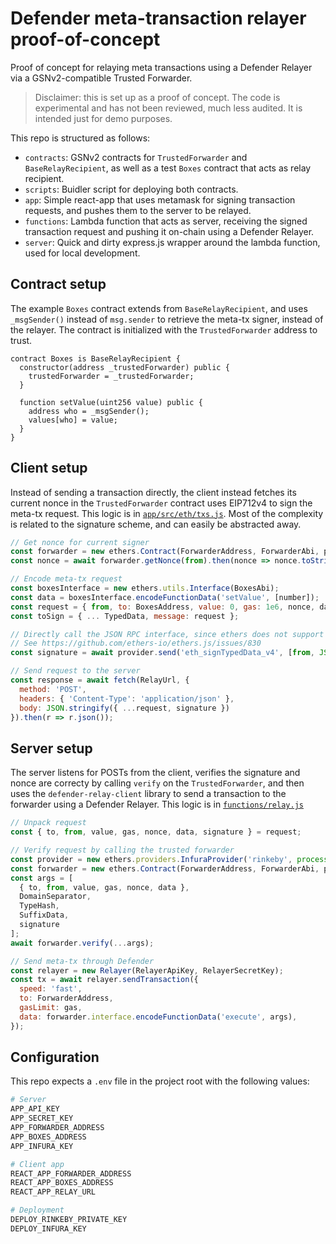 # Defender meta-transaction relayer proof-of-concept

Proof of concept for relaying meta transactions using a Defender Relayer via a GSNv2-compatible Trusted Forwarder.

> Disclaimer: this is set up as a proof of concept. The code is experimental and has not been reviewed, much less audited. It is intended just for demo purposes.

This repo is structured as follows:
- `contracts`: GSNv2 contracts for `TrustedForwarder` and `BaseRelayRecipient`, as well as a test `Boxes` contract that acts as relay recipient.
- `scripts`: Buidler script for deploying both contracts.
- `app`: Simple react-app that uses metamask for signing transaction requests, and pushes them to the server to be relayed.
- `functions`: Lambda function that acts as server, receiving the signed transaction request and pushing it on-chain using a Defender Relayer.
- `server`: Quick and dirty express.js wrapper around the lambda function, used for local development.

## Contract setup

The example `Boxes` contract extends from `BaseRelayRecipient`, and uses `_msgSender()` instead of `msg.sender` to retrieve the meta-tx signer, instead of the relayer. The contract is initialized with the `TrustedForwarder` address to trust.

```solidity
contract Boxes is BaseRelayRecipient {
  constructor(address _trustedForwarder) public {
    trustedForwarder = _trustedForwarder;
  }

  function setValue(uint256 value) public {
    address who = _msgSender();
    values[who] = value;
  }
}
```

## Client setup

Instead of sending a transaction directly, the client instead fetches its current nonce in the `TrustedForwarder` contract uses EIP712v4 to sign the meta-tx request. This logic is in [`app/src/eth/txs.js`](./blob/master/app/src/eth/txs.js). Most of the complexity is related to the signature scheme, and can easily be abstracted away.

```js
// Get nonce for current signer
const forwarder = new ethers.Contract(ForwarderAddress, ForwarderAbi, provider);
const nonce = await forwarder.getNonce(from).then(nonce => nonce.toString());

// Encode meta-tx request
const boxesInterface = new ethers.utils.Interface(BoxesAbi);
const data = boxesInterface.encodeFunctionData('setValue', [number]);
const request = { from, to: BoxesAddress, value: 0, gas: 1e6, nonce, data };
const toSign = { ... TypedData, message: request };

// Directly call the JSON RPC interface, since ethers does not support signTypedDataV4 yet
// See https://github.com/ethers-io/ethers.js/issues/830
const signature = await provider.send('eth_signTypedData_v4', [from, JSON.stringify(toSign)]);

// Send request to the server
const response = await fetch(RelayUrl, {
  method: 'POST', 
  headers: { 'Content-Type': 'application/json' },
  body: JSON.stringify({ ...request, signature })
}).then(r => r.json());
```

## Server setup

The server listens for POSTs from the client, verifies the signature and nonce are correcty by calling `verify` on the `TrustedForwarder`, and then uses the `defender-relay-client` library to send a transaction to the forwarder using a Defender Relayer. This logic is in [`functions/relay.js`](./blob/master/functions/relay.js)

```js
// Unpack request
const { to, from, value, gas, nonce, data, signature } = request;

// Verify request by calling the trusted forwarder
const provider = new ethers.providers.InfuraProvider('rinkeby', process.env.APP_INFURA_KEY);
const forwarder = new ethers.Contract(ForwarderAddress, ForwarderAbi, provider);
const args = [
  { to, from, value, gas, nonce, data },
  DomainSeparator,
  TypeHash,
  SuffixData,
  signature
];
await forwarder.verify(...args);

// Send meta-tx through Defender
const relayer = new Relayer(RelayerApiKey, RelayerSecretKey);
const tx = await relayer.sendTransaction({
  speed: 'fast',
  to: ForwarderAddress,
  gasLimit: gas,
  data: forwarder.interface.encodeFunctionData('execute', args),
});
``` 

## Configuration

This repo expects a `.env` file in the project root with the following values:

```bash
# Server
APP_API_KEY
APP_SECRET_KEY
APP_FORWARDER_ADDRESS
APP_BOXES_ADDRESS
APP_INFURA_KEY

# Client app
REACT_APP_FORWARDER_ADDRESS
REACT_APP_BOXES_ADDRESS
REACT_APP_RELAY_URL

# Deployment
DEPLOY_RINKEBY_PRIVATE_KEY
DEPLOY_INFURA_KEY
```